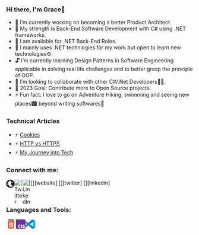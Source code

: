 
### Hi there, I'm Grace👋
<!--### README under construction🚧-->
<!-- - 🦄 I am available for Product/Project Management Roles.-->

- 🔭 I’m currently working on becoming a better Product Architect.
- 💪 My strength is Back-End Software Development with C# using .NET frameworks.
- 🦄 I am available for .NET Back-End Roles.
- 🌱 I mainly uses .NET technlogies for my work but open to learn new technologies⚙️.
- 🔓 I’m currently learning Design Patterns in Software Engineering applicable in solving real life challenges and to better grasp the principle of OOP.
- 👯 I’m looking to collaborate with other C#/.Net Developers👨‍💻.
- 🥅 2023 Goal: Contribute more to Open Source projects.
- ⚡ Fun fact: I love to go on Adventure Hiking, swimming and seeing new places🏙️ beyond writing softwares🤣


### Technical Articles
- ⚡ [Cookies](https://link.medium.com/RGiItdXY3lb)
- ⚡ [HTTP vs HTTPS](https://medium.com/@atolagbemuiz/http-vs-https-2983c8890924)
- ⚡ [My Journey into Tech](https://medium.com/@atolagbemuiz/my-journey-into-the-tech-ba501fe750d2)

### Connect with me:

[<img align="left" alt="" width="22px" src="https://raw.githubusercontent.com/iconic/open-iconic/master/svg/globe.svg" />][website]
[<img align="left" alt=" | Twitter" width="22px" src="https://cdn.jsdelivr.net/npm/simple-icons@v3/icons/twitter.svg" />][twitter]
[<img align="left" alt=" | LinkedIn" width="22px" src="https://cdn.jsdelivr.net/npm/simple-icons@v3/icons/linkedin.svg" />][linkedin]

<br />

### Languages and Tools:
<img align="left" alt="HTML5" width="26px" src="https://raw.githubusercontent.com/github/explore/80688e429a7d4ef2fca1e82350fe8e3517d3494d/topics/html/html.png" />
<img align="left" alt="CSS3" width="26px" src="https://raw.githubusercontent.com/github/explore/80688e429a7d4ef2fca1e82350fe8e3517d3494d/topics/css/css.png" />
<img align="left" alt="Visual Studio Code" width="26px" src="https://raw.githubusercontent.com/github/explore/80688e429a7d4ef2fca1e82350fe8e3517d3494d/topics/visual-studio-code/visual-studio-code.png" />




<!--
**graceogunsanwo2012/GraceOgunsanwo** is a ✨ _special_ ✨ repository because its `README.md` (this file) appears on your GitHub profile.

Here are some ideas to get you started:

- 🔭 I’m currently working on ...
- 🌱 I’m currently learning ...
- 👯 I’m looking to collaborate on ...
- 🤔 I’m looking for help with ...
- 💬 Ask me about ...
- 📫 How to reach me: ...
- 😄 Pronouns: ...
- ⚡ Fun fact: ...
-->
